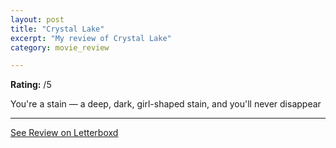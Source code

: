 ```yaml
---
layout: post
title: "Crystal Lake"
excerpt: "My review of Crystal Lake"
category: movie_review

---
```


**Rating:** /5

You're a stain — a deep, dark, girl-shaped stain, and you'll never disappear

<hr>

[See Review on Letterboxd](https://boxd.it/4Ko8mN)
